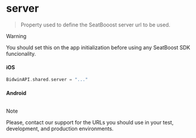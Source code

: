 # server

> Property used to define the SeatBooost server url to be used. 

> [!WARNING]
> You should set this on the app initialization before using any SeatBoost SDK funcionality. 


<!-- tabs:start -->

#### **iOS**

```swift
BidwinAPI.shared.server = "..."
```

#### **Android**

```kotlin
```

<!-- tabs:end -->

> [!NOTE]
> Please, contact our support for the URLs you should use in your test, development, and production environments.